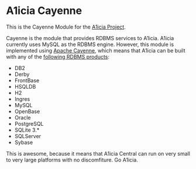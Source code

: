 # A1icia Cayenne

This is the Cayenne Module for the [A1icia Project](https://github.com/markhull/A1icia).

Cayenne is the module that provides RDBMS services to A1icia. A1icia currently uses MySQL as the RDBMS engine. However, this module is implemented using [Apache Cayenne](https://cayenne.apache.org/), which means that A1icia can be built with any of the [following RDBMS products](http://cayenne.apache.org/database-support.html):

* DB2
* Derby
* FrontBase
* HSQLDB
* H2
* Ingres
* MySQL
* OpenBase
* Oracle
* PostgreSQL
* SQLite 3.*
* SQLServer
* Sybase

This is awesome, because it means that A1icia Central can run on very small to very large platforms with no discomfiture. Go A1icia.


